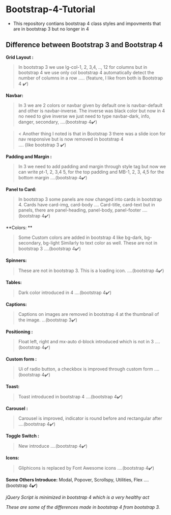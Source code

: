 # Bootstrap-4-Tutorial
- This repository contians bootstrap 4 class styles and impovments that are in bootstrap 3 but no longer in 4

## Difference between Bootstrap 3 and Bootstrap 4

**Grid Layout :**
>In bootstrap 3 we use lg-col-1, 2, 3,4, .., 12 for columns but in bootstrap 4 we use only col bootstrap 4 automatically detect the number of columns in a row ….. (feature, I like from both is Bootstrap 4 ✔️)

**Navbar:**
>In 3 we are 2 colors or navbar given by default one is navbar-default and other is navbar-inverse. The inverse was black color but now in 4 no need to give inverse we just need to type navbar-dark, info, danger, secondary, ….(bootstrap 4✔️)

>< Another thing I noted is that in Bootstrap 3 there was a slide icon for nav responsive but is now removed in bootstrap 4     
…. (like bootstrap 3 ✔️)

**Padding and Margin :**
>In 3 we need to add padding and margin through style tag but now we can write pt-1, 2, 3,4 5, for the top padding and MB-1, 2, 3, 4,5 for the bottom margin
….(bootstrap 4✔️)

**Panel to Card:**
>In bootstrap 3 some panels are now changed into cards in bootstrap 4. Cards have card-img, card-body …. Card-title, card-text but in panels, there are panel-heading, panel-body, panel-footer
….(bootstrap 4✔️)

**Colors: **
>Some Custom colors are added in bootstrap 4 like bg-dark, bg-secondary, bg-light Similarly to text color as well. These are not in bootstrap 3
….(bootstrap 4✔️)


**Spinners:**
>These are not in bootstrap 3. This is a loading icon.
….(bootstrap 4✔️)

**Tables:**
>Dark color introduced in 4
….(bootstrap 4✔️)

**Captions:**
>Captions on images are removed in bootstrap 4 at the thumbnail of the image.
…(bootstrap 3✔️)


**Positioning :**
>Float left, right and mx-auto d-block introduced which is not in 3 
….(bootstrap 4✔️)

**Custom form :**
>Ui of radio button, a checkbox is improved through custom form
….(bootstrap 4✔️)

**Toast:**
>Toast introduced in bootstrap 4 
….(bootstrap 4✔️)

**Carousel :**
>Carousel is improved, indicator is round before and rectangular after
….(bootstrap 4✔️)

**Toggle Switch :**
>New introduce 
….(bootstrap 4✔️)

**Icons:**
>Gliphicons is replaced by Font Awesome icons 
….(bootstrap 4✔️)

**Some Others Introduce:**
Modal, Popover, Scrollspy, Utilities, Flex
….(bootstrap 4✔️) 

*jQuery Script is minimized in bootstrap 4 which is a very healthy act*


*These are some of the differences made in bootstrap 4 from bootstrap 3.*

